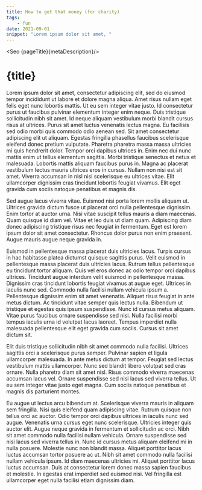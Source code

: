 ```yaml
---
title: How to get that money (for charity)
tags:
    - fun
date: 2021-09-01
snippet: "Lorem ipsum dolor sit amet, "
---
```


<script>
    import Seo from '$lib/Seo.svelte'

    let pageTitle = title
    let metaDescription = snippet
    
</script>

<Seo {pageTitle}{metaDescription}/>

# {title}

Lorem ipsum dolor sit amet, consectetur adipiscing elit, sed do eiusmod tempor incididunt ut labore et dolore magna aliqua. Amet risus nullam eget felis eget nunc lobortis mattis. Ut eu sem integer vitae justo. Id consectetur purus ut faucibus pulvinar elementum integer enim neque. Duis tristique sollicitudin nibh sit amet. Id neque aliquam vestibulum morbi blandit cursus risus at ultrices. Purus sit amet luctus venenatis lectus magna. Eu facilisis sed odio morbi quis commodo odio aenean sed. Sit amet consectetur adipiscing elit ut aliquam. Egestas fringilla phasellus faucibus scelerisque eleifend donec pretium vulputate. Pharetra pharetra massa massa ultricies mi quis hendrerit dolor. Tempor orci dapibus ultrices in. Enim nec dui nunc mattis enim ut tellus elementum sagittis. Morbi tristique senectus et netus et malesuada. Lobortis mattis aliquam faucibus purus in. Magna ac placerat vestibulum lectus mauris ultrices eros in cursus. Nullam non nisi est sit amet. Viverra accumsan in nisl nisi scelerisque eu ultrices vitae. Elit ullamcorper dignissim cras tincidunt lobortis feugiat vivamus. Elit eget gravida cum sociis natoque penatibus et magnis dis.

Sed augue lacus viverra vitae. Euismod nisi porta lorem mollis aliquam ut. Ultrices gravida dictum fusce ut placerat orci nulla pellentesque dignissim. Enim tortor at auctor urna. Nisi vitae suscipit tellus mauris a diam maecenas. Quam quisque id diam vel. Vitae et leo duis ut diam quam. Adipiscing diam donec adipiscing tristique risus nec feugiat in fermentum. Eget est lorem ipsum dolor sit amet consectetur. Rhoncus dolor purus non enim praesent. Augue mauris augue neque gravida in.

Euismod in pellentesque massa placerat duis ultricies lacus. Turpis cursus in hac habitasse platea dictumst quisque sagittis purus. Velit euismod in pellentesque massa placerat duis ultricies lacus. Rutrum tellus pellentesque eu tincidunt tortor aliquam. Quis vel eros donec ac odio tempor orci dapibus ultrices. Tincidunt augue interdum velit euismod in pellentesque massa. Dignissim cras tincidunt lobortis feugiat vivamus at augue eget. Ultrices in iaculis nunc sed. Commodo nulla facilisi nullam vehicula ipsum a. Pellentesque dignissim enim sit amet venenatis. Aliquet risus feugiat in ante metus dictum. Ac tincidunt vitae semper quis lectus nulla. Bibendum ut tristique et egestas quis ipsum suspendisse. Nunc id cursus metus aliquam. Vitae purus faucibus ornare suspendisse sed nisi. Nulla facilisi morbi tempus iaculis urna id volutpat lacus laoreet. Tempus imperdiet nulla malesuada pellentesque elit eget gravida cum sociis. Cursus sit amet dictum sit.

Elit duis tristique sollicitudin nibh sit amet commodo nulla facilisi. Ultrices sagittis orci a scelerisque purus semper. Pulvinar sapien et ligula ullamcorper malesuada. In ante metus dictum at tempor. Feugiat sed lectus vestibulum mattis ullamcorper. Nunc sed blandit libero volutpat sed cras ornare. Nulla pharetra diam sit amet nisl. Risus commodo viverra maecenas accumsan lacus vel. Ornare suspendisse sed nisi lacus sed viverra tellus. Ut eu sem integer vitae justo eget magna. Cum sociis natoque penatibus et magnis dis parturient montes.

Eu augue ut lectus arcu bibendum at. Scelerisque viverra mauris in aliquam sem fringilla. Nisi quis eleifend quam adipiscing vitae. Rutrum quisque non tellus orci ac auctor. Odio tempor orci dapibus ultrices in iaculis nunc sed augue. Venenatis urna cursus eget nunc scelerisque. Ultricies integer quis auctor elit. Augue neque gravida in fermentum et sollicitudin ac orci. Nibh sit amet commodo nulla facilisi nullam vehicula. Ornare suspendisse sed nisi lacus sed viverra tellus in. Nunc id cursus metus aliquam eleifend mi in nulla posuere. Molestie nunc non blandit massa. Aliquet porttitor lacus luctus accumsan tortor posuere ac ut. Nibh sit amet commodo nulla facilisi nullam vehicula ipsum. Id diam maecenas ultricies mi. Aliquet porttitor lacus luctus accumsan. Duis at consectetur lorem donec massa sapien faucibus et molestie. In egestas erat imperdiet sed euismod nisi. Vel fringilla est ullamcorper eget nulla facilisi etiam dignissim diam.